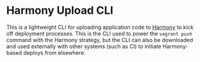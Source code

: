 # Harmony Upload CLI

This is a lightweight CLI for uploading application code to
[Harmony](#)
to kick off deployment processes. This is the CLI used to power the
`vagrant push` command with the Harmony strategy, but the CLI can also be
downloaded and used externally with other systems (such as CI) to initiate
Harmony-based deploys from elsewhere.
